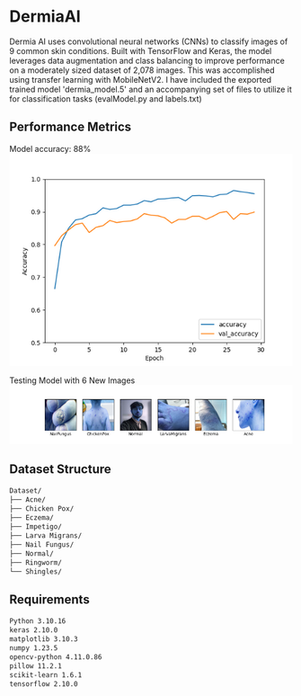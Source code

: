 # DermiaAI
Dermia AI uses convolutional neural networks (CNNs) to classify images of 9 common skin conditions. Built with TensorFlow and Keras, the model leverages data augmentation and class balancing to improve performance on a moderately sized dataset of 2,078 images. This was accomplished using transfer learning with MobileNetV2. I have included the exported trained model 'dermia_model.5' and an accompanying set of files to utilize it for classification tasks (evalModel.py and labels.txt)

## Performance Metrics
Model accuracy: 88%
![alt text](Images/Figure_1.png)

Testing Model with 6 New Images
![alt text](Images/Figure_2.png)

## Dataset Structure
```
Dataset/
├── Acne/
├── Chicken Pox/
├── Eczema/
├── Impetigo/
├── Larva Migrans/
├── Nail Fungus/
├── Normal/
├── Ringworm/
└── Shingles/
```

## Requirements
```
Python 3.10.16 
keras 2.10.0
matplotlib 3.10.3
numpy 1.23.5
opencv-python 4.11.0.86
pillow 11.2.1
scikit-learn 1.6.1
tensorflow 2.10.0
```
